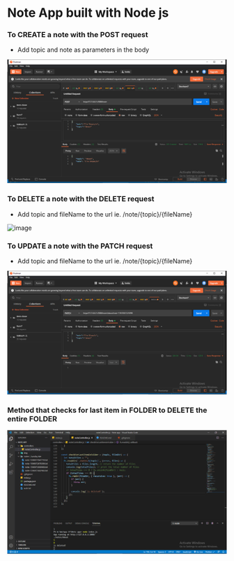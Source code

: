# Note App built with Node js

### To CREATE a note with the POST request

- Add topic and note as parameters in the body

![image](./img/create-note.png)

### To DELETE a note with the DELETE request

- Add topic and fileName to the url ie. /note/{topic}/{fileName}

![image](./img/de;ete-note.png)

### To UPDATE a note with the PATCH request

- Add topic and fileName to the url ie. /note/{topic}/{fileName}

![image](./img/update-note.png)

### Method that checks for last item in FOLDER to DELETE the entire FOLDER

![image](./img/method.png)
